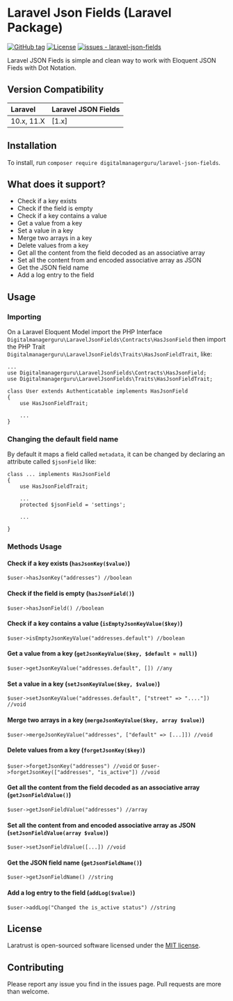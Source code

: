# Laravel Json Fields (Laravel Package)
[![GitHub tag](https://img.shields.io/github/tag/digitalmanagerguru/laravel-json-fields?include_prereleases=&sort=semver&color=blue)](https://github.com/digitalmanagerguru/laravel-json-fields/releases/)
[![License](https://img.shields.io/badge/License-MIT-blue)](#license)
[![issues - laravel-json-fields](https://img.shields.io/github/issues/digitalmanagerguru/laravel-json-fields)](https://github.com/digitalmanagerguru/laravel-json-fields/issues)

Laravel JSON Fieds is simple and clean way to work with Eloquent JSON Fieds with Dot Notation.

## Version Compatibility

| Laravel       | Laravel JSON Fields                                 |
| :------------ | :-------------------------------------------------- |
| 10.x, 11.X    | [1.x]                                               |

## Installation

To install, run `composer require digitalmanagerguru/laravel-json-fields`.

## What does it support?
- Check if a key exists
- Check if the field is empty
- Check if a key contains a value
- Get a value from a key
- Set a value in a key
- Merge two arrays in a key
- Delete values from a key
- Get all the content from the field decoded as an associative array
- Set all the content from and encoded associative array as JSON
- Get the JSON field name
- Add a log entry to the field

## Usage
### Importing
On a Laravel Eloquent Model import the PHP Interface `Digitalmanagerguru\LaravelJsonFields\Contracts\HasJsonField` then import the PHP Trait `Digitalmanagerguru\LaravelJsonFields\Traits\HasJsonFieldTrait`, like:

```
...
use Digitalmanagerguru\LaravelJsonFields\Contracts\HasJsonField;
use Digitalmanagerguru\LaravelJsonFields\Traits\HasJsonFieldTrait;

class User extends Authenticatable implements HasJsonField
{
    use HasJsonFieldTrait;

    ...
}
```

### Changing the default field name
By default it maps a field called `metadata`, it can be changed by declaring an attribute called `$jsonField` like:
```
class ... implements HasJsonField
{
    use HasJsonFieldTrait;

    ...
    protected $jsonField = 'settings';

    ...
    
}
```

### Methods Usage
#### Check if a key exists (`hasJsonKey($value)`)
`$user->hasJsonKey("addresses") //boolean`

#### Check if the field is empty (`hasJsonField()`)
`$user->hasJsonField() //boolean`

#### Check if a key contains a value (`isEmptyJsonKeyValue($key)`)
`$user->isEmptyJsonKeyValue("addresses.default") //boolean`

#### Get a value from a key (`getJsonKeyValue($key, $default = null)`)
`$user->getJsonKeyValue("addresses.default", []) //any`

#### Set a value in a key (`setJsonKeyValue($key, $value)`)
`$user->setJsonKeyValue("addresses.default", ["street" => "...."]) //void`

#### Merge two arrays in a key (`mergeJsonKeyValue($key, array $value)`)
`$user->mergeJsonKeyValue("addresses", ["default" => [...]]) //void`

#### Delete values from a key (`forgetJsonKey($key)`)
`$user->forgetJsonKey("addresses") //void`
or
`$user->forgetJsonKey(["addresses", "is_active"]) //void`

#### Get all the content from the field decoded as an associative array (`getJsonFieldValue()`)
`$user->getJsonFieldValue("addresses") //array`

#### Set all the content from and encoded associative array as JSON (`setJsonFieldValue(array $value)`)
`$user->setJsonFieldValue([...]) //void`

#### Get the JSON field name (`getJsonFieldName()`)
`$user->getJsonFieldName() //string`

#### Add a log entry to the field (`addLog($value)`)
`$user->addLog("Changed the is_active status") //string`

## License
Laratrust is open-sourced software licensed under the [MIT license](http://opensource.org/licenses/MIT).

## Contributing
Please report any issue you find in the issues page. Pull requests are more than welcome.
